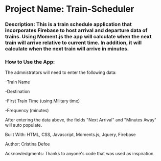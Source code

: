 # Project Name: Train-Scheduler

### Description: This is a train schedule application that incorporates Firebase to host arrival and departure data of trains. Using Moment.js the app will calculate when the next train will arrive relative to current time. In addition, it will calculate when the next train will arrive in minutes.

### How to Use the App:

The admnistrators will need to enter the following data:

 -Train Name

 -Destination

 -First Train Time (using Military time)
 
 -Frequency (minutes)

After entering the data above, the fields "Next Arrival" and "Minutes Away" will auto populate.

Built With: HTML, CSS, Javascript, Moments.js, Jquery, Firebase

Author: Cristina Defoe

Acknowledgments: Thanks to anyone's code that was used as inspiration.
